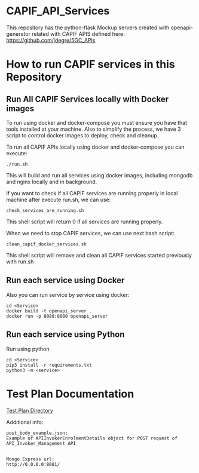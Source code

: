 # CAPIF_API_Services
This repository has the python-flask Mockup servers created with openapi-generator related with CAPIF APIS defined here:
https://github.com/jdegre/5GC_APIs

# How to run CAPIF services in this Repository

## Run All CAPIF Services locally with Docker images

To run using docker and docker-compose you must ensure you have that tools installed at your machine. Also to simplify the process, we have 3 script to control docker images to deploy, check and cleanup.

To run all CAPIF APIs locally using docker and docker-compose you can execute:
```
./run.sh
```
This will build and run all services using docker images, including mongodb and nginx locally and in background.

If you want to check if all CAPIF services are running properly in local machine after execute run.sh, we can use:
```
check_services_are_running.sh
```
This shell script will return 0 if all services are running properly.

When we need to stop CAPIF services, we can use next bash script:
```
clean_capif_docker_services.sh
```
This shell script will remove and clean all CAPIF services started previously with run.sh

## Run each service using Docker

Also you can run service by service using docker:
```
cd <Service>
docker build -t openapi_server .
docker run -p 8080:8080 openapi_server
```

## Run each service using Python

Run using python
```
cd <Service>
pip3 install -r requirements.txt
python3 -m <service>
```


# Test Plan Documentation

[Test Plan Directory](./docs/test_plan/README.md)


Additional info:
```
post_body_example.json:
Example of APIInvokerEnrolmentDetails object for POST request of API_Invoker_Management API 


Mongo Express url:
http://0.0.0.0:8081/
```

